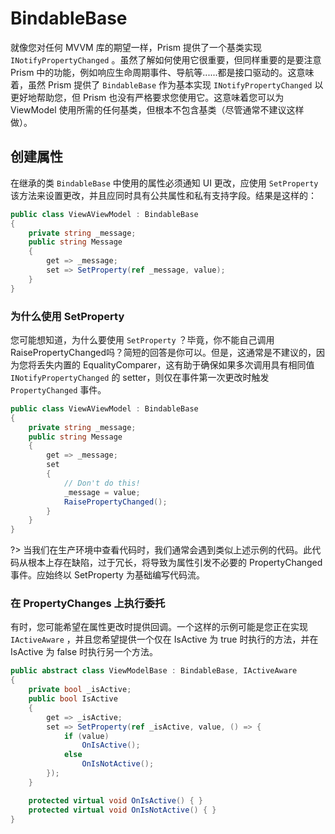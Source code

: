 # BindableBase

就像您对任何 MVVM 库的期望一样，Prism 提供了一个基类实现 `INotifyPropertyChanged` 。虽然了解如何使用它很重要，但同样重要的是要注意 Prism 中的功能，例如响应生命周期事件、导航等......都是接口驱动的。这意味着，虽然 Prism 提供了 `BindableBase` 作为基本实现 `INotifyPropertyChanged` 以更好地帮助您，但 Prism 也没有严格要求您使用它。这意味着您可以为 ViewModel 使用所需的任何基类，但根本不包含基类（尽管通常不建议这样做）。

## 创建属性

在继承的类 `BindableBase` 中使用的属性必须通知 UI 更改，应使用 `SetProperty` 该方法来设置更改，并且应同时具有公共属性和私有支持字段。结果是这样的：

```cs
public class ViewAViewModel : BindableBase
{
    private string _message;
    public string Message
    {
        get => _message;
        set => SetProperty(ref _message, value);
    }
}
```

### 为什么使用 SetProperty

您可能想知道，为什么要使用 `SetProperty` ？毕竟，你不能自己调用RaisePropertyChanged吗？简短的回答是你可以。但是，这通常是不建议的，因为您将丢失内置的 EqualityComparer，这有助于确保如果多次调用具有相同值 `INotifyPropertyChanged` 的 setter，则仅在事件第一次更改时触发 `PropertyChanged` 事件。

```cs
public class ViewAViewModel : BindableBase
{
    private string _message;
    public string Message
    {
        get => _message;
        set
        {
            // Don't do this!
            _message = value;
            RaisePropertyChanged();
        }
    }
}
```

?> 当我们在生产环境中查看代码时，我们通常会遇到类似上述示例的代码。此代码从根本上存在缺陷，过于冗长，将导致为属性引发不必要的 PropertyChanged 事件。应始终以 SetProperty 为基础编写代码流。

### 在 PropertyChanges 上执行委托

有时，您可能希望在属性更改时提供回调。一个这样的示例可能是您正在实现 `IActiveAware` ，并且您希望提供一个仅在 IsActive 为 true 时执行的方法，并在 IsActive 为 false 时执行另一个方法。

```cs
public abstract class ViewModelBase : BindableBase, IActiveAware
{
    private bool _isActive;
    public bool IsActive
    {
        get => _isActive;
        set => SetProperty(ref _isActive, value, () => {
            if (value)
                OnIsActive();
            else
                OnIsNotActive();
        });
    }

    protected virtual void OnIsActive() { }
    protected virtual void OnIsNotActive() { }
}
```

